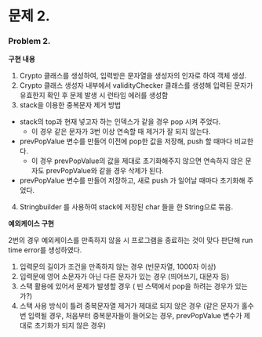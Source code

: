 # 문제 2.

### **Problem 2.**

**구현 내용**

1. Crypto 클래스를 생성하여, 입력받은 문자열을 생성자의 인자로 하여 객체 생성.
2. Crypto 클래스 생성자 내부에서 validityChecker 클래스를 생성해 입력된 문자가 유효한지 확인 후 문제 발생 시 런타임 에러를 생성함
3. stack을 이용한 중복문자 제거 방법
  - stack의 top과 현재 넣고자 하는 인덱스가 같을 경우 pop 시켜 주었다.
    - 이 경우 같은 문자가 3번 이상 연속할 때 제거가 잘 되지 않는다.
  - prevPopValue 변수를 만들어 이전에 pop한 값을 저장해, push 할 때마다 비교한다.
    - 이 경우 prevPopValue의 값을 제대로 초기화해주지 않으면 연속하지 않은 문자도 prevPopValue와 같을 경우 삭제가 된다.
  - prevPopValue 변수를 만들어 저장하고, 새로 push 가 일어날 때마다 초기화해 주었다.
4. Stringbuilder 를 사용하여 stack에 저장된 char 들을 한 String으로 묶음.

**예외케이스 구현**

2번의 경우 예외케이스를 만족하지 않을 시 프로그램을 종료하는 것이 맞다 판단해 run time error를 생성하였다.

1. 입력문의 길이가 조건을 만족하지 않는 경우 (빈문자열, 1000자 이상)
2. 입력문에 영어 소문자가 아닌 다른 문자가 있는 경우 (띄어쓰기, 대문자 등)
3. 스택 활용에 있어서 문제가 발생할 경우 ( 빈 스택에서 pop을 하려는 경우가 있는가?)
4. 스택 사용 방식이 틀려 중복문자열 제거가 제대로 되지 않은 경우 (같은 문자가 홀수번 입력될 경우, 처음부터 중복문자들이 들어오는 경우, prevPopValue 변수가 제대로 초기화가 되지 않은 경우)